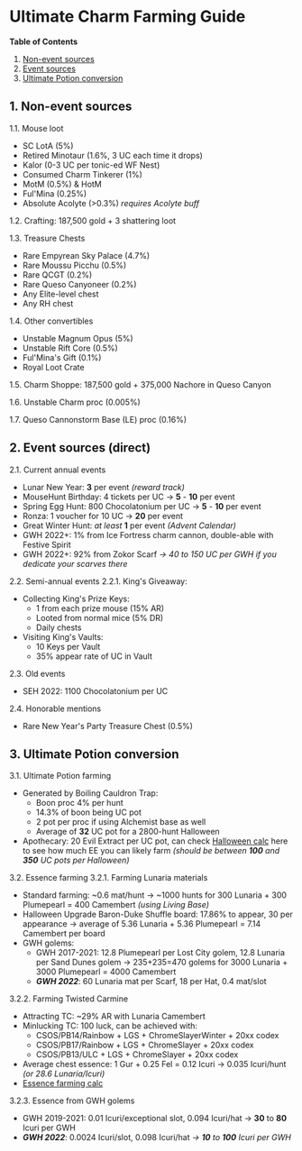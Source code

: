 # Ultimate Charm Farming Guide

**Table of Contents**
1. [Non-event sources](#1-non-event-sources)
2. [Event sources](#2-event-sources-direct)
3. [Ultimate Potion conversion](#3-ultimate-potion-conversion)

## 1. Non-event sources

1.1. Mouse loot
- SC LotA (5%)
- Retired Minotaur (1.6%, 3 UC each time it drops)
- Kalor (0-3 UC per tonic-ed WF Nest)
- Consumed Charm Tinkerer (1%)
- MotM (0.5%) & HotM
- Ful'Mina (0.25%)
- Absolute Acolyte (>0.3%) *requires Acolyte buff*

1.2. Crafting: 187,500 gold + 3 shattering loot

1.3. Treasure Chests
- Rare Empyrean Sky Palace (4.7%)
- Rare Moussu Picchu (0.5%)
- Rare QCGT (0.2%)
- Rare Queso Canyoneer (0.2%)
- Any Elite-level chest
- Any RH chest

1.4. Other convertibles
- Unstable Magnum Opus (5%)
- Unstable Rift Core (0.5%)
- Ful'Mina's Gift (0.1%)
- Royal Loot Crate

1.5. Charm Shoppe: 187,500 gold + 375,000 Nachore in Queso Canyon

1.6. Unstable Charm proc (0.005%)

1.7. Queso Cannonstorm Base (LE) proc (0.16%)

## 2. Event sources (direct)

2.1. Current annual events
- Lunar New Year: **3** per event *(reward track)*
- MouseHunt Birthday: 4 tickets per UC -> **5** - **10** per event
- Spring Egg Hunt: 800 Chocolatonium per UC -> **5** - **10** per event
- Ronza: 1 voucher for 10 UC -> **20** per event
- Great Winter Hunt: *at least* **1** per event *(Advent Calendar)*
- GWH 2022+: 1% from Ice Fortress charm cannon, double-able with Festive Spirit
- GWH 2022+: 92% from Zokor Scarf *-> 40 to 150 UC per GWH if you dedicate your scarves there*

2.2. Semi-annual events
2.2.1. King's Giveaway:
- Collecting King's Prize Keys:
    - 1 from each prize mouse (15% AR)
    - Looted from normal mice (5% DR)
    - Daily chests
- Visiting King's Vaults:
    - 10 Keys per Vault
    - 35% appear rate of UC in Vault

2.3. Old events
- SEH 2022: 1100 Chocolatonium per UC

2.4. Honorable mentions
- Rare New Year's Party Treasure Chest (0.5%)

## 3. Ultimate Potion conversion

3.1. Ultimate Potion farming
- Generated by Boiling Cauldron Trap:
    - Boon proc 4% per hunt
    - 14.3% of boon being UC pot
    - 2 pot per proc if using Alchemist base as well
    - Average of **32** UC pot for a 2800-hunt Halloween
- Apothecary: 20 Evil Extract per UC pot, can check [Halloween calc](https://bit.ly/MH_UC_Hween_calc) here to see how much EE you can likely farm *(should be between **100** and **350** UC pots per Halloween)*

3.2. Essence farming
3.2.1. Farming Lunaria materials
- Standard farming: ~0.6 mat/hunt -> ~1000 hunts for 300 Lunaria + 300 Plumepearl = 400 Camembert *(using Living Base)*
- Halloween Upgrade Baron-Duke Shuffle board: 17.86% to appear, 30 per appearance -> average of 5.36 Lunaria + 5.36 Plumepearl = 7.14 Camembert per board
- GWH golems:
    - GWH 2017-2021: 12.8 Plumepearl per Lost City golem, 12.8 Lunaria per Sand Dunes golem -> 235+235=470 golems for 3000 Lunaria + 3000 Plumepearl = 4000 Camembert
    - ***GWH 2022***: 60 Lunaria mat per Scarf, 18 per Hat, 0.4 mat/slot

3.2.2. Farming Twisted Carmine
- Attracting TC: ~29% AR with Lunaria Camembert
- Minlucking TC: 100 luck, can be achieved with:
    - CSOS/PB14/Rainbow + LGS + ChromeSlayerWinter + 20xx codex
    - CSOS/PB17/Rainbow + LGS + ChromeSlayer + 20xx codex
    - CSOS/PB13/ULC + LGS + ChromeSlayer + 20xx codex
- Average chest essence: 1 Gur + 0.25 Fel = 0.12 Icuri -> 0.035 Icuri/hunt *(or 28.6 Lunaria/Icuri)*
- [Essence farming calc](https://bit.ly/MH_Essence_calc)

3.2.3. Essence from GWH golems
- GWH 2019-2021: 0.01 Icuri/exceptional slot, 0.094 Icuri/hat -> **30** to **80** Icuri per GWH
- ***GWH 2022***: 0.0024 Icuri/slot, 0.098 Icuri/hat *-> **10** to **100** Icuri per GWH*